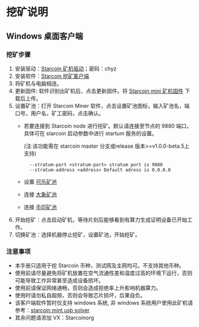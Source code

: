 # 挖矿说明

## 

## Windows 桌面客户端

### 挖矿步骤

1. 安装驱动：[Starcoin 矿机驱动](https://pan.baidu.com/s/1EBIiYLtSQ_07gY1eneM7Dw)；密码：chyz
2. 安装软件：[Starcoin 挖矿客户端](https://github.com/starcoinorg/starcoin_mini_miner/releases/download/starcoin-mini-miner-v1.0.2/Starcoin.Setup.1.0.2.rar)
3. 将矿机与电脑相连。
4. 更新固件: 软件识别出矿机后，点击更新固件。将 [Starcoin mini 矿机固件](https://github.com/starcoinorg/starcoin_mini_miner/releases/download/v0.0.2/starcoin_mini_miner_recovery_v0.0.2.bin) 下载后上传。
5. 设置矿池：打开 Starcoin Miner 软件，点击设置矿池图标，输入矿池名，端口号，用户名，矿工密码，点击确认。
   * 若要连接到 Starcoin node 进行挖矿。默认请连接至节点的 9880 端口，具体可在 starcoin 启动参数中进行 startum 服务的设置。

     \(注:该功能需在  starcoin master 分支或release 版本&gt;=v1.0.0-beta.5上支持\)

     ```text
       --stratum-port <stratum-port> stratum port is 9880
       --stratum-address <address> Default adress is 0.0.0.0
     ```

   * 设置 [可乐矿池](https://www.yuque.com/docs/share/5c5ae94a-3ed4-4dab-98ca-62baf17891e0)
   * 连接 [大象矿池](https://www.dxpool.com/help/zh/starcoin-mining-toturial)
   * 连接 [币印矿池](https://help.poolin.com/hc/zh-cn/articles/360060982092)
6. 开始挖矿：点击启动矿机，等待片刻后能够看到有算力生成证明设备已开始工作。
7. 切换矿池：选择机器停止挖矿，设置矿池，开始挖矿。

### 注意事项

* 本手册只适用于挖 Starcoin 币种，测试网及主网均可。不支持其他币种。
* 使用前请尽量避免将矿机放置在空气流通性差和温度过高的环境下运行，否则可能导致工作异常甚至造成设备损坏。
* 使用前请保证网络通畅，否则会造成拒绝率上升影响机器算力。
* 使用时请勿私自超频，否则会导致芯片损坏，后果自负。
* 该客户端软件暂时仅支持 windows 系统, 非 windows 系统用户使用此矿机请参考：[starcoin mint usb solver](https://github.com/fikgol/usbsolver)
* 其余问题请添加 VX：Starcoinorg

